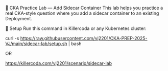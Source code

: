 🧩 CKA Practice Lab — Add Sidecar Container
This lab helps you practice a real CKA-style question where you add a sidecar container to an existing Deployment.

🚀 Setup
Run this command in Killercoda or any Kubernetes cluster:

curl -s https://raw.githubusercontent.com/vj2201/CKA-PREP-2025-VJ/main/sidecar-lab/setup.sh | bash

OR

https://killercoda.com/vj2201/scenario/sidecar-lab
